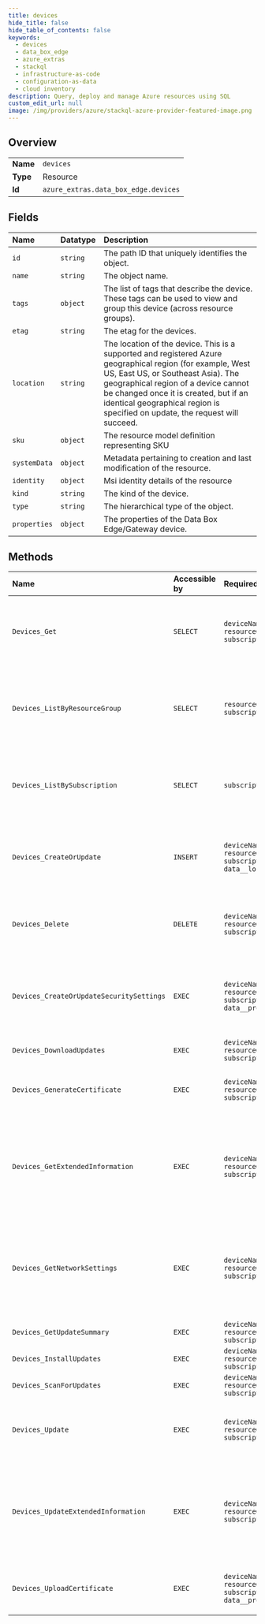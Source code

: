 ```yaml
---
title: devices
hide_title: false
hide_table_of_contents: false
keywords:
  - devices
  - data_box_edge
  - azure_extras    
  - stackql
  - infrastructure-as-code
  - configuration-as-data
  - cloud inventory
description: Query, deploy and manage Azure resources using SQL
custom_edit_url: null
image: /img/providers/azure/stackql-azure-provider-featured-image.png
---
```

  
    

## Overview
<table><tbody>
<tr><td><b>Name</b></td><td><code>devices</code></td></tr>
<tr><td><b>Type</b></td><td>Resource</td></tr>
<tr><td><b>Id</b></td><td><code>azure_extras.data_box_edge.devices</code></td></tr>
</tbody></table>

## Fields
| Name | Datatype | Description |
|:-----|:---------|:------------|
| `id` | `string` | The path ID that uniquely identifies the object. |
| `name` | `string` | The object name. |
| `tags` | `object` | The list of tags that describe the device. These tags can be used to view and group this device (across resource groups). |
| `etag` | `string` | The etag for the devices. |
| `location` | `string` | The location of the device. This is a supported and registered Azure geographical region (for example, West US, East US, or Southeast Asia). The geographical region of a device cannot be changed once it is created, but if an identical geographical region is specified on update, the request will succeed. |
| `sku` | `object` | The resource model definition representing SKU |
| `systemData` | `object` | Metadata pertaining to creation and last modification of the resource. |
| `identity` | `object` | Msi identity details of the resource |
| `kind` | `string` | The kind of the device. |
| `type` | `string` | The hierarchical type of the object. |
| `properties` | `object` | The properties of the Data Box Edge/Gateway device. |
## Methods
| Name | Accessible by | Required Params | Description |
|:-----|:--------------|:----------------|:------------|
| `Devices_Get` | `SELECT` | `deviceName, resourceGroupName, subscriptionId` | Gets the properties of the Data Box Edge/Data Box Gateway device. |
| `Devices_ListByResourceGroup` | `SELECT` | `resourceGroupName, subscriptionId` | Gets all the Data Box Edge/Data Box Gateway devices in a resource group. |
| `Devices_ListBySubscription` | `SELECT` | `subscriptionId` | Gets all the Data Box Edge/Data Box Gateway devices in a subscription. |
| `Devices_CreateOrUpdate` | `INSERT` | `deviceName, resourceGroupName, subscriptionId, data__location` | Creates or updates a Data Box Edge/Data Box Gateway resource. |
| `Devices_Delete` | `DELETE` | `deviceName, resourceGroupName, subscriptionId` | Deletes the Data Box Edge/Data Box Gateway device. |
| `Devices_CreateOrUpdateSecuritySettings` | `EXEC` | `deviceName, resourceGroupName, subscriptionId, data__properties` | Updates the security settings on a Data Box Edge/Data Box Gateway device. |
| `Devices_DownloadUpdates` | `EXEC` | `deviceName, resourceGroupName, subscriptionId` |  |
| `Devices_GenerateCertificate` | `EXEC` | `deviceName, resourceGroupName, subscriptionId` | Generates certificate for activation key. |
| `Devices_GetExtendedInformation` | `EXEC` | `deviceName, resourceGroupName, subscriptionId` | Gets additional information for the specified Azure Stack Edge/Data Box Gateway device. |
| `Devices_GetNetworkSettings` | `EXEC` | `deviceName, resourceGroupName, subscriptionId` | Gets the network settings of the specified Data Box Edge/Data Box Gateway device. |
| `Devices_GetUpdateSummary` | `EXEC` | `deviceName, resourceGroupName, subscriptionId` |  |
| `Devices_InstallUpdates` | `EXEC` | `deviceName, resourceGroupName, subscriptionId` |  |
| `Devices_ScanForUpdates` | `EXEC` | `deviceName, resourceGroupName, subscriptionId` |  |
| `Devices_Update` | `EXEC` | `deviceName, resourceGroupName, subscriptionId` | Modifies a Data Box Edge/Data Box Gateway resource. |
| `Devices_UpdateExtendedInformation` | `EXEC` | `deviceName, resourceGroupName, subscriptionId` | Gets additional information for the specified Data Box Edge/Data Box Gateway device. |
| `Devices_UploadCertificate` | `EXEC` | `deviceName, resourceGroupName, subscriptionId, data__properties` | Uploads registration certificate for the device. |
